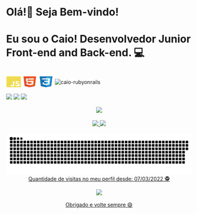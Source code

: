  # Olá!:wave: Seja Bem-vindo!
 # Eu sou o Caio! Desenvolvedor Junior Front-end and Back-end. :computer:
 

  <div style="display: inline_block"><br>
  <img align="center" alt="caio-Js" height="30" width="40" src="https://raw.githubusercontent.com/devicons/devicon/master/icons/javascript/javascript-plain.svg">
  <img align="center" alt="caio-HTML" height="30" width="40" src="https://raw.githubusercontent.com/devicons/devicon/master/icons/html5/html5-original.svg">
  <img align="center" alt="caio-CSS" height="30" width="40" src="https://raw.githubusercontent.com/devicons/devicon/master/icons/css3/css3-original.svg">
  <img align="center" alt="caio-rubyonrails" heigth="30" width="40" src="https://img.shields.io/badge/Ruby-CC342D?style=for-the-badge&logo=ruby&logoColor=white">
 </div>
 
 <br/>
  <div>
  <a href="https://instagram.com/caioferreira_2104" target="_blank"><img src="https://img.shields.io/badge/-Instagram-%23E4405F?style=for-the-badge&logo=instagram&logoColor=white" target="_blank"></a>
 	<a href="https://www.linkedin.com/in/" target="_blank"><img src="https://img.shields.io/badge/-LinkedIn-%230077B5?style=for-the-badge&logo=linkedin&logoColor=white" target="_blank"></a> 
   <a href = "mailto:caioalberto2104@gmail.com"><img src="https://img.shields.io/badge/-Email-%23333?style=for-the-badge&logo=email&logoColor=white" target="_blank"></a>
  </div>
  <br/>
  
<div align="center">
<img src="https://user-images.githubusercontent.com/88015937/155915790-2d2d7ede-4702-438b-a8f4-e2d78e7df1fc.gif" width="400px" />
</div>
  <br/>
  
<div align="center">
  <a href="https://github.com/calbert0903">
  <img height="180em" src="https://github-readme-stats.vercel.app/api?username=caioalberto21&show_icons=true&theme=dracula&include_all_commits=true&count_private=true"/>
  <img height="180em" src="https://github-readme-stats.vercel.app/api/top-langs/?username=caioalberto21&layout=compact&langs_count=7&theme=dracula"/>
</div>

  <br/>
 
 <div align="center">
 <img src="https://raw.githubusercontent.com/iurymagano/iurymagano/ac2ffd353eb242eb6791e490e1d3aaec5856acdf/github-contribution-grid-snake.svg"/>
 </div>
 
 <div align="center">
 Quantidade de visitas no meu perfil desde: 07/03/2022 🕵️ <br></p>
<p align="center"> 
   <img alingn="center" src="https://profile-counter.glitch.me/caioalberto21/count.svg" />
<div align="center">
Obrigado e volte sempre 😄
<div/> 
